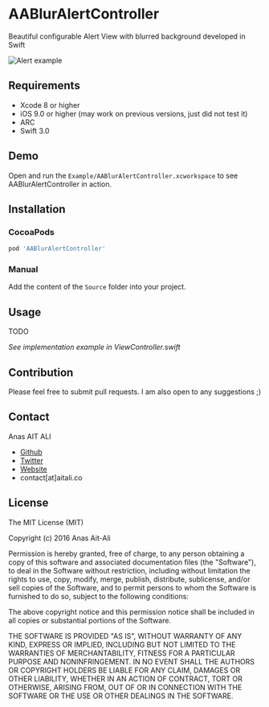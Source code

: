 # AABlurAlertController

Beautiful configurable Alert View with blurred background developed in Swift

![Alert example](example.png)

## Requirements
* Xcode 8 or higher
* iOS 9.0 or higher (may work on previous versions, just did not test it)
* ARC
* Swift 3.0

## Demo

Open and run the `Example/AABlurAlertController.xcworkspace` to see AABlurAlertController in action.

## Installation

### CocoaPods

``` ruby
pod 'AABlurAlertController'
```

### Manual

Add the content of the `Source` folder into your project.

## Usage

TODO

*See implementation example in ViewController.swift*

## Contribution

Please feel free to submit pull requests. I am also open to any suggestions ;)

## Contact

Anas AIT ALI

- [Github](https://github.com/anas10)
- [Twitter](https://twitter.com/anasaitali)
- [Website](http://aitali.co/)
- contact[at]aitali.co

## License

The MIT License (MIT)

Copyright (c) 2016 Anas Ait-Ali

Permission is hereby granted, free of charge, to any person obtaining a copy
of this software and associated documentation files (the "Software"), to deal
in the Software without restriction, including without limitation the rights
to use, copy, modify, merge, publish, distribute, sublicense, and/or sell
copies of the Software, and to permit persons to whom the Software is
furnished to do so, subject to the following conditions:

The above copyright notice and this permission notice shall be included in all
copies or substantial portions of the Software.

THE SOFTWARE IS PROVIDED "AS IS", WITHOUT WARRANTY OF ANY KIND, EXPRESS OR
IMPLIED, INCLUDING BUT NOT LIMITED TO THE WARRANTIES OF MERCHANTABILITY,
FITNESS FOR A PARTICULAR PURPOSE AND NONINFRINGEMENT. IN NO EVENT SHALL THE
AUTHORS OR COPYRIGHT HOLDERS BE LIABLE FOR ANY CLAIM, DAMAGES OR OTHER
LIABILITY, WHETHER IN AN ACTION OF CONTRACT, TORT OR OTHERWISE, ARISING FROM,
OUT OF OR IN CONNECTION WITH THE SOFTWARE OR THE USE OR OTHER DEALINGS IN THE
SOFTWARE.
